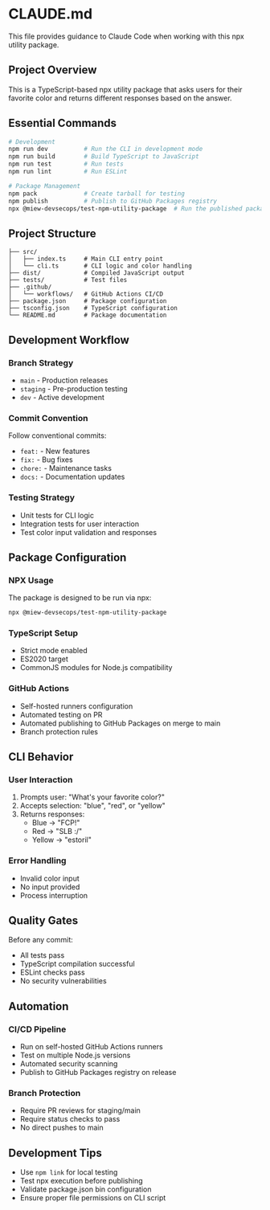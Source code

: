 # CLAUDE.md

This file provides guidance to Claude Code when working with this npx utility package.

## Project Overview

This is a TypeScript-based npx utility package that asks users for their favorite color and returns different responses based on the answer.

## Essential Commands

```bash
# Development
npm run dev          # Run the CLI in development mode
npm run build        # Build TypeScript to JavaScript
npm run test         # Run tests
npm run lint         # Run ESLint

# Package Management
npm pack             # Create tarball for testing
npm publish          # Publish to GitHub Packages registry
npx @miew-devsecops/test-npm-utility-package  # Run the published package
```

## Project Structure

```
├── src/
│   ├── index.ts     # Main CLI entry point
│   └── cli.ts       # CLI logic and color handling
├── dist/            # Compiled JavaScript output
├── tests/           # Test files
├── .github/
│   └── workflows/   # GitHub Actions CI/CD
├── package.json     # Package configuration
├── tsconfig.json    # TypeScript configuration
└── README.md        # Package documentation
```

## Development Workflow

### Branch Strategy
- `main` - Production releases
- `staging` - Pre-production testing
- `dev` - Active development

### Commit Convention
Follow conventional commits:
- `feat:` - New features
- `fix:` - Bug fixes
- `chore:` - Maintenance tasks
- `docs:` - Documentation updates

### Testing Strategy
- Unit tests for CLI logic
- Integration tests for user interaction
- Test color input validation and responses

## Package Configuration

### NPX Usage
The package is designed to be run via npx:
```bash
npx @miew-devsecops/test-npm-utility-package
```

### TypeScript Setup
- Strict mode enabled
- ES2020 target
- CommonJS modules for Node.js compatibility

### GitHub Actions
- Self-hosted runners configuration
- Automated testing on PR
- Automated publishing to GitHub Packages on merge to main
- Branch protection rules

## CLI Behavior

### User Interaction
1. Prompts user: "What's your favorite color?"
2. Accepts selection: "blue", "red", or "yellow"
3. Returns responses:
   - Blue → "FCP!"
   - Red → "SLB :/"
   - Yellow → "estoril"

### Error Handling
- Invalid color input
- No input provided
- Process interruption

## Quality Gates

Before any commit:
- All tests pass
- TypeScript compilation successful
- ESLint checks pass
- No security vulnerabilities

## Automation

### CI/CD Pipeline
- Run on self-hosted GitHub Actions runners
- Test on multiple Node.js versions
- Automated security scanning
- Publish to GitHub Packages registry on release

### Branch Protection
- Require PR reviews for staging/main
- Require status checks to pass
- No direct pushes to main

## Development Tips

- Use `npm link` for local testing
- Test npx execution before publishing
- Validate package.json bin configuration
- Ensure proper file permissions on CLI script